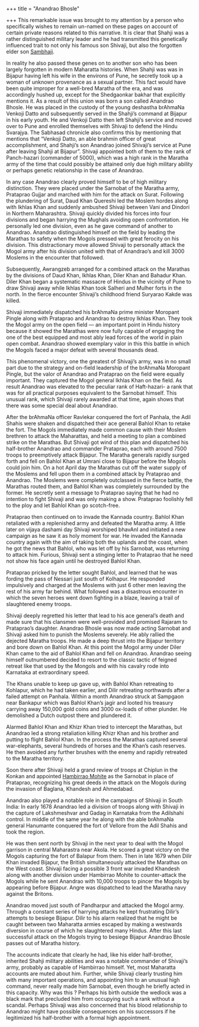 +++
title = "Anandrao Bhosle"

+++
This remarkable issue was brought to my attention by a person who
specifically wishes to remain un-named on these pages on account of
certain private reasons related to this narrative. It is clear that
Shahji was a rather distinguished military leader and he had transmitted
this genetically influenced trait to not only his famous son Shivaji,
but also the forgotten elder son
[Sambhaji](http://manasataramgini.wordpress.com/2006/07/some-notes-on-shahji-and-sambhaji.html).

In reality he also passed these genes on to another son who has been
largely forgotten in modern Maharatta histories. When Shahji was was in
Bijapur having left his wife in the environs of Pune, he secretly took
up a woman of unknown provenance as a sexual partner. This fact would
have been quite improper for a well-bred Maratha of the era, and was
accordingly hushed up, except for the Shedgaonkar bakhar that explicitly
mentions it. As a result of this union was born a son called Anandrao
Bhosle. He was placed in the custody of the young deshastha brAhmaNa
Venkoji Datto and subsequently served in the Shahji’s command at Bijapur
in his early youth. He and Venkoji Datto then left Shahji’s service and
moved over to Pune and enrolled themselves with Shivaji to defend the
Hindu Svarajya. The Sabhasad chronicle also confirms this by mentioning
that mentions that “Venkoji Datto, an able brahmin officer of great
accomplishment, and Shahji’s son Anandrao joined Shivaji’s service at
Pune after leaving Shahji at Bijapur”. Shivaji appointed both of them to
the rank of Panch-hazari (commander of 5000), which was a high rank in
the Maratha army of the time that could possibly be attained only due
high military ability or perhaps genetic relationship in the case of
Anandrao. 

In any case Anandrao clearly proved himself to be of high
military distinction. They were placed under the Sarnobat of the Maratha
army, Prataprao Gujjar and marched with him for the attack on Surat.
Following the plundering of Surat, Daud Khan Quereshi led the Moslem
hordes along with Ikhlas Khan and suddenly ambushed Shivaji between Vani
and Dindori in Northern Maharashtra. Shivaji quickly divided his forces
into four divisions and began harrying the Mughals avoiding open
confrontation. He personally led one division, even as he gave command
of another to Anandrao. Anandrao distinguished himself on the field by
leading the Marathas to safety when the Mogols pressed with great
ferocity on his division. This distractionary move allowed Shivaji to
personally attack the Mogol army after his division united with that of
Anandrao’s and kill 3000 Moslems in the encounter that followed.

Subsequently, Awrangzeb arranged for a combined attack on the Marathas
by the divisions of Daud Khan, Ikhlas Khan, Diler Khan and Bahadur Khan.
Diler Khan began a systematic massacre of Hindus in the vicinity of Pune
to draw Shivaji away while Ikhlas Khan took Salheri and Mulher forts in
the north. In the fierce encounter Shivaji’s childhood friend Suryarao
Kakde was killed. 

Shivaji immediately dispatched his brAhmaNa prime
minister Moropant Pingle along with Prataprao and Anandrao to destroy
Ikhlas Khan. They took the Mogol army on the open field — an important
point in Hindu history because it showed the Marathas were now fully
capable of engaging the one of the best equipped and most ably lead
forces of the world in plain open combat. Anandrao showed exemplary
valor in this this battle in which the Mogols faced a major defeat with
several thousands dead. 

This phenomenal victory, one the greatest of
Shivaji’s army, was in no small part due to the strategy and on-field
leadership of the brAhmaNa Moropant Pingle, but the valor of Anandrao
and Prataprao on the field were equally important. They captured the
Mogol general Ikhlas Khan on the field. As result Anandrao was elevated
to the peculiar rank of Haft-hazari- a rank that was for all practical
purposes equivalent to the Sarnobat himself. This unusual rank, which
Shivaji rarely awarded at that time, again shows that there was some
special deal about Anandrao.

After the brAhmaNa officer Ravlekar conquered the fort of Panhala, the
Adil Shahis were shaken and dispatched their ace general Bahlol Khan to
retake the fort. The Mogols immediately made common cause with their
Moslem brethren to attack the Maharattas, and held a meeting to plan a
combined strike on the Marathas. But Shivaji got wind of this plan and
dispatched his half-brother Anandrao and commander Prataprao, each with
around 7500 troops to preemptively attack Bijapur. The Maratha generals
rapidly surged forth and fell on Bahlol Khan at Umrani close to Bijapur
before the Mogols could join him. On a hot April day the Marathas
cut off the water supply of the Moslems and fell upon them in a
combined attack by Prataprao and Anandrao. The Moslems were completely
outclassed in the fierce battle, the Marathas routed them, and Bahlol
Khan was completely surrounded by the former. He secretly sent a message
to Prataprao saying that he had no intention to fight Shivaji and was
only making a show. Prataprao foolishly fell to the ploy and let Bahlol
Khan go scotch-free. 

Prataprao then continued on to invade the Kannada
country. Bahlol Khan retaliated with a replenished army and defeated the
Maratha army. A little later on vijaya dashami day Shivaji worshiped
bhavAnI and initiated a new campaign as he saw it as holy moment for
war. He invaded the Kannada country again with the aim of taking both the
uplands and the coast, when he got the news that Bahlol, who was let off
by his Sarnobat, was returning to attack him. Furious, Shivaji sent a
stinging letter to Prataprao that he need not show his face again until
he destroyed Bahlol Khan.

Prataprao pricked by the letter sought Bahlol, and learned that he was
fording the pass of Nessari just south of Kolhapur. He responded
impulsively and charged at the Moslems with just 6 other men leaving the
rest of his army far behind. What followed was a disastrous encounter in
which the seven heroes went down fighting in a blaze, leaving a trail of
slaughtered enemy troops. 

Shivaji deeply regretted his letter that lead
to his ace general’s death and made sure that his clansmen were
well-provided and promised Rajaram to Prataprao’s daughter. Anandrao
Bhosle was now made acting Sarnobat and Shivaji asked him to punish the
Moslems severely. He ably rallied the dejected Maratha troops. He made a
deep thrust into the Bijapur territory and bore down on Bahlol Khan. At
this point the Mogol army under Diler Khan came to the aid of Bahlol
Khan and fell on Anandrao. Anandrao seeing himself outnumbered decided
to resort to the classic tactic of feigned retreat like that used by the
Mongols and with his cavalry rode into Karnataka at extraordinary speed.

The Khans unable to keep up gave up, with Bahlol Khan retreating to
Kohlapur, which he had taken earlier, and Dilir retreating northwards
after a failed attempt on Panhala. Within a month Anandrao struck at
Sampgaon near Bankapur which was Bahlol Khan’s jagir and looted his
treasury carrying away 150,000 gold coins and 3000 ox-loads of other
plunder. He demolished a Dutch outpost there and plundered it. 

Alarmed
Bahlol Khan and Khizr Khan tried to intercept the Marathas, but Anandrao
led a strong retaliation killing Khizr Khan and his brother and putting
to flight Bahlol Khan. In the process the Marathas captured several
war-elephants, several hundreds of horses and the Khan’s cash reserves.
He then avoided any further brushes with the enemy and rapidly retreated
to the Maratha territory. 

Soon there after Shivaji held a grand review
of troops at Chiplun in the Konkan and appointed [Hambirrao
Mohite](http://manasataramgini.wordpress.com/2004/06/death-of-hambirrao.html)
as the Sarnobat in place of Prataprao, recognizing his great deeds in
the attack on the Mogols during the invasion of Baglana, Khandesh and
Ahmedabad.

Anandrao also played a notable role in the campaigns of Shivaji in South
India: In early 1678 Anandrao led a division of troops along with
Shivaji in the capture of Lakshmeshvar and Gadag in Karnataka from the
Adilshahi control. In middle of the same year he along with the able
brAhmaNa general Hanumante conquered the fort of Vellore from the Adil
Shahis and took the region. 

He was then sent north by Shivaji in the
next year to deal with the Mogol garrison in central Maharastra near
Akola. He scored a great victory on the Mogols capturing the fort of
Balapur from them. Then in late 1679 when Dilir Khan invaded Bijapur,
the British simultaneously attacked the Marathas on the West coast.
Shivaji facing a possible 3 front war invaded Khandesh along with
another division under Hambirrao Mohite to counter-attack the Mogols
while he sent Anandrao with 10,000 troops to pincer the Mogols by
appearing before Bijapur. Angre was dispatched to lead the Maratha navy
against the Britons. 

Anandrao moved just south of Pandharpur and
attacked the Mogol army. Through a constant series of harrying attacks
he kept frustrating Dilir’s attempts to besiege Bijapur. Dilir to his
alarm realized that he might be caught between two Maharatta armies
escaped by making a westwards diversion in course of which he
slaughtered many Hindus. After this last successful attack on the Mogols
trying to besiege Bijapur Anandrao Bhosle passes out of Maratha history.

The accounts indicate that clearly he had, like his elder half-brother,
inherited Shahji military abilities and was a notable commander of
Shivaji’s army, probably as capable of Hambirrao himself. Yet, most
Maharatta accounts are muted about him. Further, while Shivaji clearly
trusting him with many important operations, and appointing him to an
unusual high command, never really made him Sarnobat, even though he
briefly acted in this capacity. Why was this ? Perhaps his birth outside
the wedlock was a black mark that precluded him from occupying such a
rank without a scandal. Perhaps Shivaji was also concerned that his
blood relationship to Anandrao might have possible consequences on his
successors if he legitimized his half-brother with a formal high
appointment.
